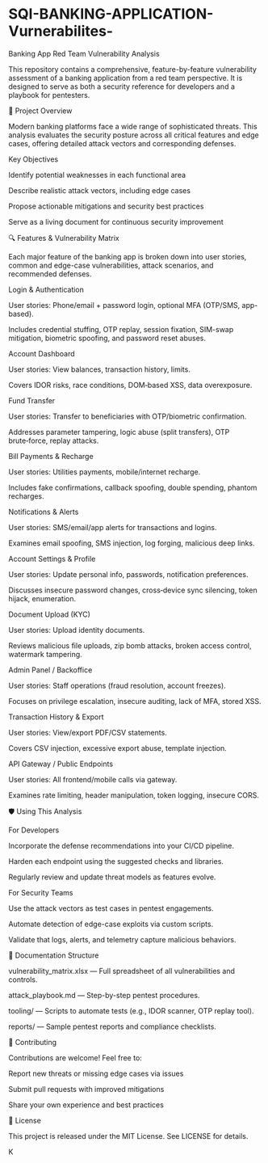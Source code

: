 # SQI-BANKING-APPLICATION-Vurnerabilites-

Banking App Red Team Vulnerability Analysis

This repository contains a comprehensive, feature-by-feature vulnerability assessment of a banking application from a red team perspective. It is designed to serve as both a security reference for developers and a playbook for pentesters.

🚀 Project Overview

Modern banking platforms face a wide range of sophisticated threats. This analysis evaluates the security posture across all critical features and edge cases, offering detailed attack vectors and corresponding defenses.

Key Objectives

Identify potential weaknesses in each functional area

Describe realistic attack vectors, including edge cases

Propose actionable mitigations and security best practices

Serve as a living document for continuous security improvement

🔍 Features & Vulnerability Matrix

Each major feature of the banking app is broken down into user stories, common and edge-case vulnerabilities, attack scenarios, and recommended defenses.

Login & Authentication

User stories: Phone/email + password login, optional MFA (OTP/SMS, app-based).

Includes credential stuffing, OTP replay, session fixation, SIM-swap mitigation, biometric spoofing, and password reset abuses.

Account Dashboard

User stories: View balances, transaction history, limits.

Covers IDOR risks, race conditions, DOM‑based XSS, data overexposure.

Fund Transfer

User stories: Transfer to beneficiaries with OTP/biometric confirmation.

Addresses parameter tampering, logic abuse (split transfers), OTP brute‑force, replay attacks.

Bill Payments & Recharge

User stories: Utilities payments, mobile/internet recharge.

Includes fake confirmations, callback spoofing, double spending, phantom recharges.

Notifications & Alerts

User stories: SMS/email/app alerts for transactions and logins.

Examines email spoofing, SMS injection, log forging, malicious deep links.

Account Settings & Profile

User stories: Update personal info, passwords, notification preferences.

Discusses insecure password changes, cross‑device sync silencing, token hijack, enumeration.

Document Upload (KYC)

User stories: Upload identity documents.

Reviews malicious file uploads, zip bomb attacks, broken access control, watermark tampering.

Admin Panel / Backoffice

User stories: Staff operations (fraud resolution, account freezes).

Focuses on privilege escalation, insecure auditing, lack of MFA, stored XSS.

Transaction History & Export

User stories: View/export PDF/CSV statements.

Covers CSV injection, excessive export abuse, template injection.

API Gateway / Public Endpoints

User stories: All frontend/mobile calls via gateway.

Examines rate limiting, header manipulation, token logging, insecure CORS.

🛡️ Using This Analysis

For Developers

Incorporate the defense recommendations into your CI/CD pipeline.

Harden each endpoint using the suggested checks and libraries.

Regularly review and update threat models as features evolve.

For Security Teams

Use the attack vectors as test cases in pentest engagements.

Automate detection of edge-case exploits via custom scripts.

Validate that logs, alerts, and telemetry capture malicious behaviors.

📑 Documentation Structure

vulnerability_matrix.xlsx — Full spreadsheet of all vulnerabilities and controls.

attack_playbook.md — Step-by-step pentest procedures.

tooling/ — Scripts to automate tests (e.g., IDOR scanner, OTP replay tool).

reports/ — Sample pentest reports and compliance checklists.

🤝 Contributing

Contributions are welcome! Feel free to:

Report new threats or missing edge cases via issues

Submit pull requests with improved mitigations

Share your own experience and best practices

📜 License

This project is released under the MIT License. See LICENSE for details.

K
